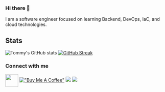 ### Hi there 👋

I am a software engineer focused on learning Backend, DevOps, IaC, and cloud technologies. 

## Stats
![Tommy's GitHub stats](https://github-readme-stats.vercel.app/api?username=tboggs300&show_icons=true&theme=dark)
[![GitHub Streak](https://streak-stats.demolab.com/?user=tboggs300&theme=dark)](https://git.io/streak-stats)

### Connect with me
<a href="https://www.linkedin.com/in/tommy-boggs-33b784193/" target="blank"><img align="center" src="https://cdn2.iconfinder.com/data/icons/social-media-2285/512/1_Linkedin_unofficial_colored_svg-512.png" alt="" height="40" width="40" /></a>
[!["Buy Me A Coffee"](https://www.buymeacoffee.com/assets/img/custom_images/orange_img.png)](https://www.buymeacoffee.com/tboggs300)
![](https://komarev.com/ghpvc/?username=tboggs300&color=lightgray)
![](https://visitor-badge.glitch.me/badge?page_id=MichaelCade.MichaelCade)
<!--
**tboggs300/tboggs300** is a ✨ _special_ ✨ repository because its `README.md` (this file) appears on your GitHub profile.


Here are some ideas to get you started:

- 🔭 I’m currently working on ...
- 🌱 I’m currently learning ...
- 👯 I’m looking to collaborate on ...
- 🤔 I’m looking for help with ...
- 💬 Ask me about ...
- 📫 How to reach me: ...
- 😄 Pronouns: ...
- ⚡ Fun fact: ...
-->
